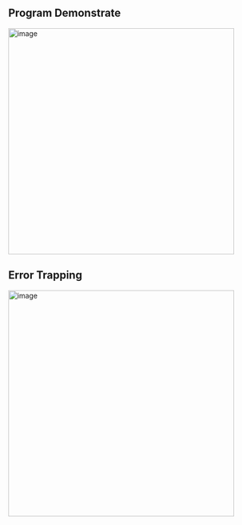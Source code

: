 ## Program Demonstrate
<img width="452" alt="image" src="https://user-images.githubusercontent.com/84453688/171768641-6dc2e418-5cb4-4357-9203-a140776a7151.png">

## Error Trapping
<img width="452" alt="image" src="https://user-images.githubusercontent.com/84453688/171768654-bd222dc9-20f3-407d-84a4-519f37efc887.png">
